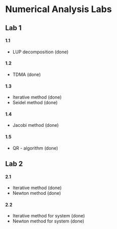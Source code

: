 # Numerical Analysis Labs

## Lab 1
#### 1.1
- LUP decomposition (done)

#### 1.2
- TDMA (done)

#### 1.3
- Iterative method (done)
- Seidel method (done)

#### 1.4
- Jacobi method (done)

#### 1.5
- QR - algorithm (done)

## Lab 2
#### 2.1
- Iterative method (done)
- Newton method (done)

#### 2.2
- Iterative method for system (done)
- Newton method for system (done)

